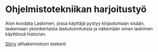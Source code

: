 Ohjelmistotekniikan harjoitustyö
================================

Aion koodata Laskimen, jossa käyttäjä pystyy kirjautumaan sisään, laskemaan yksinkertaisia laskutoimituksia ja näkemään oman laskimen käyttönsä historian.

[Siirry](https://github.com/isagimos/ot-harjoitustyo/tree/master/laskarit) alihakemistoon _laskarit_.
